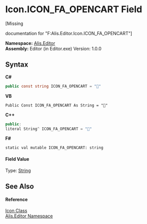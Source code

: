 # Icon.ICON_FA_OPENCART Field
 

\[Missing <summary> documentation for "F:Alis.Editor.Icon.ICON_FA_OPENCART"\]

**Namespace:**&nbsp;<a href="b150ade4-39de-a232-5f06-d3cdc1b2c538">Alis.Editor</a><br />**Assembly:**&nbsp;Editor (in Editor.exe) Version: 1.0.0

## Syntax

**C#**<br />
``` C#
public const string ICON_FA_OPENCART = ""
```

**VB**<br />
``` VB
Public Const ICON_FA_OPENCART As String = ""
```

**C++**<br />
``` C++
public:
literal String^ ICON_FA_OPENCART = ""
```

**F#**<br />
``` F#
static val mutable ICON_FA_OPENCART: string
```


#### Field Value
Type: <a href="https://docs.microsoft.com/dotnet/api/system.string" target="_blank">String</a>

## See Also


#### Reference
<a href="cc0f883c-67f8-f772-c6d7-a60b129f22a7">Icon Class</a><br /><a href="b150ade4-39de-a232-5f06-d3cdc1b2c538">Alis.Editor Namespace</a><br />